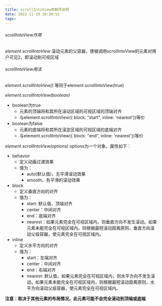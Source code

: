 ```yaml
---
title: scrollIntoView参数项说明
date: 2022-11-10 10:39:52
tags:
---
```


###### scrollIntoView作用
*element.scrollIntoView*
滚动元素的父容器，使被调用scrollIntoView的元素对用户可见2，即滚动到可视区域

###### scrollIntoView用法
*element.scrollIntoView()*
等同于element.scrollIntoView(true)
<!-- more -->
*element.scrollIntoView(boolean)*
- boolean为true
  - 元素的顶端将和其所在滚动区域的可视区域的顶端对齐
  - 与element.scrollIntoView({ block: "start", inline: 'nearest'})等价
- boolean为false
  - 元素的底端将和其所在滚定区域的可视区域的底端对齐
  - 与element.scrollIntoView({ block: "end", inline: 'nearest'})等价

*element.scrollIntoView(options)*
options为一个对象，属性如下：
- behavior
  - 定义动画过渡效果
  - 值为：
    - auto(默认值)，无平滑滚动效果
    - smooth，有平滑的滚动效果
- block
  - 定义垂直方向的对齐
  - 值为：
    - start: 默认值，顶端对齐
    - center：中间对齐
    - end：底端对齐
    - nearest：如果元素完全在可视区域内，则垂直方向不发生滚动。如果元素未能完全在可视区域内，则根据最短滚动距离原则，垂直方向滚动父级容器，使元素完全在可视区域内。
- inline
  - 定义水平方向的对齐
  - 值为：
    - start：左端对齐
    - center：中间对齐
    - end：右端对齐
    - nearest: 默认值，如果元素完全在可视区域内，则水平方向不发生滚动。如果元素未能完全在可视区域内，则根据最短滚动距离原则，水平方向滚动父级容器，使元素完全在可视区域内。

**注意：取决于其他元素的布局情况，此元素可能不会完全滚动到顶端或底端**